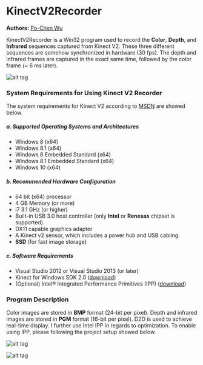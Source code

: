 # KinectV2Recorder
**Authors:** [Po-Chen Wu](https://github.com/Po-Chen)

KinectV2Recorder is a Win32 program used to record the **Color**, **Depth**, and **Infrared** sequences captured from Kinect V2. These three different sequences are somehow synchronized in hardware (30 fps). The depth and infrared frames are captured in the exact same time, followed by the color frame (~ 6 ms later).

![alt tag](https://raw.githubusercontent.com/Po-Chen/KinectV2Recorder/master/image/KinectV2Recorder.png)

### System Requirements for Using Kinect V2 Recorder

The system requirements for Kinect V2 according to [MSDN](https://msdn.microsoft.com/en-us/library/dn782036.aspx) are showed below.

##### a. Supported Operating Systems and Architectures
* Windows 8 (x64)
* Windows 8.1 (x64)
* Windows 8 Embedded Standard (x64)
* Windows 8.1 Embedded Standard (x64)
* Windows 10 (x64)

##### b. Recommended Hardware Configuration
* 64 bit (x64) processor
* 4 GB Memory (or more)
* i7 3.1 GHz (or higher)
* Built-in USB 3.0 host controller (only **Intel** or **Renesas** chipset is supported).
* DX11 capable graphics adapter
* A Kinect v2 sensor, which includes a power hub and USB cabling.
* **SSD** (for fast image storage)

##### c. Software Requirements
* Visual Studio 2012 or Visual Studio 2013 (or later)
* Kinect for Windows SDK 2.0 ([download](https://www.microsoft.com/en-us/download/details.aspx?id=44561))
* (Optional) Intel® Integrated Performance Primitives (IPP) ([download](https://software.intel.com/en-us/articles/free_ipp)) 

### Program Description
Color images are stored in **BMP** format (24-bit per pixel). Depth and infrared images are stored in **PGM** format (16-bit per pixel). D2D is used to achieve real-time display. I further use Intel IPP in regards to optimization. To enable using IPP, please following the project setup showed below.

![alt tag](https://raw.githubusercontent.com/Po-Chen/KinectV2Recorder/master/image/UseIntelIPP.png)

![alt tag](https://raw.githubusercontent.com/Po-Chen/KinectV2Recorder/master/image/Preprocessor.png)